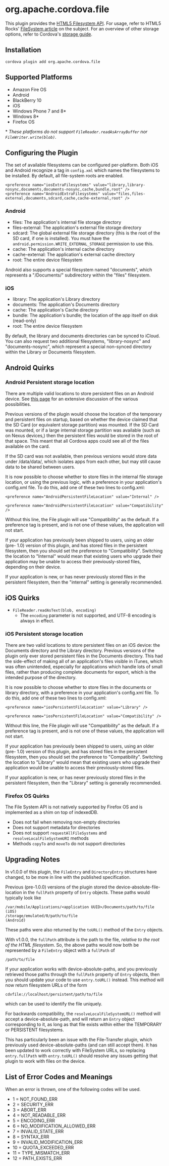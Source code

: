<!---
    Licensed to the Apache Software Foundation (ASF) under one
    or more contributor license agreements.  See the NOTICE file
    distributed with this work for additional information
    regarding copyright ownership.  The ASF licenses this file
    to you under the Apache License, Version 2.0 (the
    "License"); you may not use this file except in compliance
    with the License.  You may obtain a copy of the License at

      http://www.apache.org/licenses/LICENSE-2.0

    Unless required by applicable law or agreed to in writing,
    software distributed under the License is distributed on an
    "AS IS" BASIS, WITHOUT WARRANTIES OR CONDITIONS OF ANY
    KIND, either express or implied.  See the License for the
    specific language governing permissions and limitations
    under the License.
-->

# org.apache.cordova.file

This plugin provides the [HTML5 Filesystem API](http://dev.w3.org/2009/dap/file-system/pub/FileSystem/). For usage, refer
to HTML5 Rocks' [FileSystem article](http://www.html5rocks.com/en/tutorials/file/filesystem/)
on the subject. For an overview of other storage options, refer to Cordova's
[storage guide](http://cordova.apache.org/docs/en/edge/cordova_storage_storage.md.html).

## Installation

    cordova plugin add org.apache.cordova.file

## Supported Platforms

- Amazon Fire OS
- Android
- BlackBerry 10
- iOS
- Windows Phone 7 and 8*
- Windows 8*
- Firefox OS

\* _These platforms do not support `FileReader.readAsArrayBuffer` nor `FileWriter.write(blob)`._

## Configuring the Plugin

The set of available filesystems can be configured per-platform. Both iOS and
Android recognize a <preference> tag in `config.xml` which names the
filesystems to be installed. By default, all file-system roots are enabled.

    <preference name="iosExtraFilesystems" value="library,library-nosync,documents,documents-nosync,cache,bundle,root" />
    <preference name="AndroidExtraFilesystems" value="files,files-external,documents,sdcard,cache,cache-external,root" />

### Android

* files: The application's internal file storage directory
* files-external: The application's external file storage directory
* sdcard: The global external file storage directory (this is the root of the SD card, if one is installed). You must have the `android.permission.WRITE_EXTERNAL_STORAGE` permission to use this.
* cache: The application's internal cache directory
* cache-external: The application's external cache directory
* root: The entire device filesystem

Android also supports a special filesystem named "documents", which represents a "/Documents/" subdirectory within the "files" filesystem.

### iOS

* library: The application's Library directory
* documents: The application's Documents directory
* cache: The application's Cache directory
* bundle: The application's bundle; the location of the app itself on disk (read-only)
* root: The entire device filesystem

By default, the library and documents directories can be synced to iCloud. You can also request two additional filesystems, "library-nosync" and "documents-nosync", which represent a special non-synced directory within the Library or Documents filesystem.

## Android Quirks

### Android Persistent storage location

There are multiple valid locations to store persistent files on an Android
device. See [this page](http://developer.android.com/guide/topics/data/data-storage.html)
for an extensive discussion of the various possibilities.

Previous versions of the plugin would choose the location of the temporary and
persistent files on startup, based on whether the device claimed that the SD
Card (or equivalent storage partition) was mounted. If the SD Card was mounted,
or if a large internal storage partition was available (such as on Nexus
devices,) then the persistent files would be stored in the root of that space.
This meant that all Cordova apps could see all of the files available on the
card.

If the SD card was not available, then previous versions would store data under
/data/data/<packageId>, which isolates apps from each other, but may still
cause data to be shared between users.

It is now possible to choose whether to store files in the internal file
storage location, or using the previous logic, with a preference in your
application's config.xml file. To do this, add one of these two lines to
config.xml:

    <preference name="AndroidPersistentFileLocation" value="Internal" />

    <preference name="AndroidPersistentFileLocation" value="Compatibility" />

Without this line, the File plugin will use "Compatibility" as the default. If
a preference tag is present, and is not one of these values, the application
will not start.

If your application has previously been shipped to users, using an older (pre-
1.0) version of this plugin, and has stored files in the persistent filesystem,
then you should set the preference to "Compatibility". Switching the location to
"Internal" would mean that existing users who upgrade their application may be
unable to access their previously-stored files, depending on their device.

If your application is new, or has never previously stored files in the
persistent filesystem, then the "internal" setting is generally recommended.


## iOS Quirks
- `FileReader.readAsText(blob, encoding)`
  - The `encoding` parameter is not supported, and UTF-8 encoding is always in effect.

### iOS Persistent storage location

There are two valid locations to store persistent files on an iOS device: the
Documents directory and the Library directory. Previous versions of the plugin
only ever stored persistent files in the Documents directory. This had the
side-effect of making all of an application's files visible in iTunes, which
was often unintended, especially for applications which handle lots of small
files, rather than producing complete documents for export, which is the
intended purpose of the directory.

It is now possible to choose whether to store files in the documents or library
directory, with a preference in your application's config.xml file. To do this,
add one of these two lines to config.xml:

    <preference name="iosPersistentFileLocation" value="Library" />

    <preference name="iosPersistentFileLocation" value="Compatibility" />

Without this line, the File plugin will use "Compatibility" as the default. If
a preference tag is present, and is not one of these values, the application
will not start.

If your application has previously been shipped to users, using an older (pre-
1.0) version of this plugin, and has stored files in the persistent filesystem,
then you should set the preference to "Compatibility". Switching the location to
"Library" would mean that existing users who upgrade their application would be
unable to access their previously-stored files.

If your application is new, or has never previously stored files in the
persistent filesystem, then the "Library" setting is generally recommended.

### Firefox OS Quirks

The File System API is not natively supported by Firefox OS and is implemented
as a shim on top of indexedDB. 
 
* Does not fail when removing non-empty directories
* Does not support metadata for directories
* Does not support `requestAllFileSystems` and `resolveLocalFileSystemURI` methods
* Methods `copyTo` and `moveTo` do not support directories

## Upgrading Notes

In v1.0.0 of this plugin, the `FileEntry` and `DirectoryEntry` structures have changed,
to be more in line with the published specification.

Previous (pre-1.0.0) versions of the plugin stored the device-absolute-file-location
in the `fullPath` property of `Entry` objects. These paths would typically look like

    /var/mobile/Applications/<application UUID>/Documents/path/to/file  (iOS)
    /storage/emulated/0/path/to/file                                    (Android)

These paths were also returned by the `toURL()` method of the `Entry` objects.

With v1.0.0, the `fullPath` attribute is the path to the file, _relative to the root of
the HTML filesystem_. So, the above paths would now both be represented by a `FileEntry`
object with a `fullPath` of

    /path/to/file

If your application works with device-absolute-paths, and you previously retrieved those
paths through the `fullPath` property of `Entry` objects, then you should update your code
to use `entry.toURL()` instead. This method will now return filesystem URLs of the form

    cdvfile://localhost/persistent/path/to/file

which can be used to identify the file uniquely.

For backwards compatibility, the `resolveLocalFileSystemURL()` method will accept a
device-absolute-path, and will return an `Entry` object corresponding to it, as long as that
file exists within either the TEMPORARY or PERSISTENT filesystems.

This has particularly been an issue with the File-Transfer plugin, which previously used
device-absolute-paths (and can still accept them). It has been updated to work correctly
with FileSystem URLs, so replacing `entry.fullPath` with `entry.toURL()` should resolve any
issues getting that plugin to work with files on the device.

## List of Error Codes and Meanings
When an error is thrown, one of the following codes will be used. 

* 1 = NOT_FOUND_ERR
* 2 = SECURITY_ERR
* 3 = ABORT_ERR
* 4 = NOT_READABLE_ERR
* 5 = ENCODING_ERR
* 6 = NO_MODIFICATION_ALLOWED_ERR
* 7 = INVALID_STATE_ERR
* 8 = SYNTAX_ERR
* 9 = INVALID_MODIFICATION_ERR
* 10 = QUOTA_EXCEEDED_ERR
* 11 = TYPE_MISMATCH_ERR
* 12 = PATH_EXISTS_ERR
